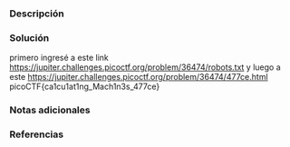 ### Descripción 
### Solución 
primero ingresé a este link 
https://jupiter.challenges.picoctf.org/problem/36474/robots.txt
y luego a este 
https://jupiter.challenges.picoctf.org/problem/36474/477ce.html
picoCTF{ca1cu1at1ng_Mach1n3s_477ce}
### Notas adicionales
### Referencias